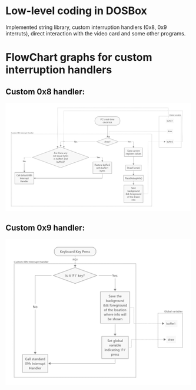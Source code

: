 # Low-level coding in DOSBox

Implemented string library, custom interruption handlers (0x8, 0x9 interruts), direct interaction with the video card and some other programs.

# FlowChart graphs for custom interruption handlers

## Custom 0x8 handler:
![Custom 0x8 handler](https://github.com/V13kv/DOS/blob/master/Custom08hIntHandler.png)

## Custom 0x9 handler:
![Custom 0x9 handler](https://github.com/V13kv/DOS/blob/master/Custom09hIntHandler.png)